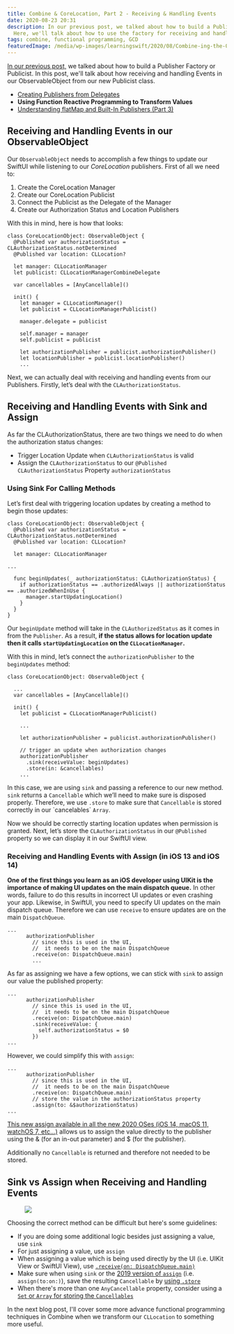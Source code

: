 ```yaml
---
title: Combine & CoreLocation, Part 2 - Receiving & Handling Events
date: 2020-08-23 20:31
description: In our previous post, we talked about how to build a Publisher Factory.
  Here, we'll talk about how to use the factory for receiving and handling events.
tags: combine, functional programming, GCD
featuredImage: /media/wp-images/learningswift/2020/08/Combine-ing-the-Old-with-the-New.001.png
---
```

[In our previous
post,](https://learningswift.brightdigit.com/combine-corelocation-publishers-delegates/)
we talked about how to build a Publisher Factory or Publicist. In this
post, we'll talk about how receiving and handling Events in our
ObservableObject from our new Publicist class.

-   [Creating Publishers from
Delegates](https://learningswift.brightdigit.com/combine-corelocation-publishers-delegates/)
-   **Using Function Reactive Programming to Transform Values**
-   [Understanding flatMap and Built-In Publishers
(Part 3)](https://learningswift.brightdigit.com/combine-corelocation-swiftui-delegates/)

## Receiving and Handling Events in our ObservableObject

Our `ObservableObject` needs to accomplish a few things to update our
SwiftUI while listening to our *CoreLocation* publishers. First of all
we need to:

1.  Create the CoreLocation Manager
2.  Create our CoreLocation Publicist
3.  Connect the Publicist as the Delegate of the Manager
4.  Create our Authorization Status and Location Publishers

With this in mind, here is how that looks:
```
class CoreLocationObject: ObservableObject {
  @Published var authorizationStatus = CLAuthorizationStatus.notDetermined
  @Published var location: CLLocation?

  let manager: CLLocationManager
  let publicist: CLLocationManagerCombineDelegate

  var cancellables = [AnyCancellable]()

  init() {
    let manager = CLLocationManager()
    let publicist = CLLocationManagerPublicist()

    manager.delegate = publicist

    self.manager = manager
    self.publicist = publicist

    let authorizationPublisher = publicist.authorizationPublisher()
    let locationPublisher = publicist.locationPublisher()
    ...
```

Next, we can actually deal with receiving and handling events from our
Publishers. Firstly, let’s deal with the `CLAuthorizationStatus`.

## Receiving and Handling Events with Sink and Assign

As far the CLAuthorizationStatus, there are two things we need to do
when the authorization status changes:

-   Trigger Location Update when `CLAuthorizationStatus` is valid
-   Assign the `CLAuthorizationStatus` to our
`@Published CLAuthorizationStatus` Property `authorizationStatus`

### Using Sink For Calling Methods

Let’s first deal with triggering location updates by creating a method
to begin those updates:
```
class CoreLocationObject: ObservableObject {
  @Published var authorizationStatus = CLAuthorizationStatus.notDetermined
  @Published var location: CLLocation?

  let manager: CLLocationManager

...

  func beginUpdates(_ authorizationStatus: CLAuthorizationStatus) {
    if authorizationStatus == .authorizedAlways || authorizationStatus == .authorizedWhenInUse {
      manager.startUpdatingLocation()
    }
  }
}
```

Our `beginUpdate` method will take in the `CLAuthorizedStatus` as it
comes in from the `Publisher`. As a result, **if the status allows for
location update then it calls `startUpdatingLocation` on the
`CLLocationManager`.**

With this in mind, let’s connect the `authorizationPublisher` to the
`beginUpdates` method:
```
class CoreLocationObject: ObservableObject {

  ...
  var cancellables = [AnyCancellable]()

  init() {
    let publicist = CLLocationManagerPublicist()
   
    ...
    
    let authorizationPublisher = publicist.authorizationPublisher()

    // trigger an update when authorization changes
    authorizationPublisher
      .sink(receiveValue: beginUpdates)
      .store(in: &cancellables)
    ...
```

In this case, we are using `sink` and passing a reference to our new
method. `sink` returns a `Cancellable` which we’ll need to make sure is
disposed properly. Therefore, we use `.store` to make sure that
`Cancellable` is stored correctly in our \`cancelables\` `Array`.

Now we should be correctly starting location updates when permission is
granted. Next, let’s store the `CLAuthorizationStatus` in our
`@Published` property so we can display it in our SwiftUI view.

### Receiving and Handling Events with Assign (in iOS 13 and iOS 14)

**One of the first things you learn as an iOS developer using UIKit is
the importance of making UI updates on the main dispatch queue.** In
other words, failure to do this results in incorrect UI updates or even
crashing your app. Likewise, in SwiftUI, you need to specify UI updates
on the main dispatch queue. Therefore we can use `receive` to ensure
updates are on the main `DispatchQueue`.
```
...
      authorizationPublisher
        // since this is used in the UI,
        //  it needs to be on the main DispatchQueue
        .receive(on: DispatchQueue.main)
        ...
```

As far as assigning we have a few options, we can stick with `sink` to
assign our value the published property:
```
...
      authorizationPublisher
        // since this is used in the UI,
        //  it needs to be on the main DispatchQueue
        .receive(on: DispatchQueue.main)
        .sink(receiveValue: {
          self.authorizationStatus = $0
        })
...
```

However, we could simplify this with `assign`:
```
...
      authorizationPublisher
        // since this is used in the UI,
        //  it needs to be on the main DispatchQueue
        .receive(on: DispatchQueue.main)
        // store the value in the authorizationStatus property
        .assign(to: &$authorizationStatus)
...
```

[This new assign available in all the new 2020 OSes (iOS 14, macOS 11,
watchOS 7,
etc…)](https://developer.apple.com/documentation/combine/publisher/assign(to:))
allows us to assign the value directly to the publisher using the & (for
an in-out parameter) and $ (for the publisher).

Additionally no `Cancellable` is returned and therefore not needed to be
stored.

## Sink vs Assign when Receiving and Handling Events

<figure>
<img src="/media/wp-images/learningswift/2020/08/Combine-ing-the-Old-with-the-New.001-1024x204.png" class="wp-image-1062" />
</figure>

Choosing the correct method can be difficult but here's some guidelines:

-   If you are doing some additional logic besides just assigning a
value, use `sink`
-   For just assigning a value, use `assign`
-   When assigning a value which is being used directly by the UI (i.e.
UIKit View or SwiftUI View), use
[`.receive(on: DispatchQueue.main)`](https://developer.apple.com/documentation/combine/publisher/receive(on:options:))
-   Make sure when using `sink` or the [2019 version of
`assign`](https://developer.apple.com/documentation/combine/publisher/assign(to:on:))
(i.e. `assign(to:on:)`), save the resulting `Cancellable` by [using
`.store`](https://developer.apple.com/documentation/combine/anycancellable/store(in:)-6cr9i)
-   When there's more than one `AnyCancellable` property, consider using
a [`Set` or `Array` for storing the
`Cancellables`](https://developer.apple.com/documentation/combine/anycancellable/store(in:)-3hyxs)

In the next blog post, I'll cover some more advance functional
programming techniques in Combine when we transform our `CLLocation` to
something more useful.